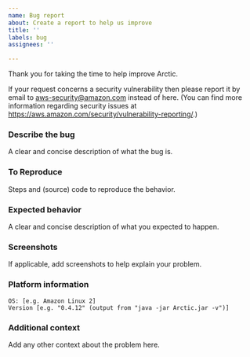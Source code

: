 ```yaml
---
name: Bug report
about: Create a report to help us improve
title: ''
labels: bug
assignees: ''

---
```


Thank you for taking the time to help improve Arctic.

If your request concerns a security vulnerability then please report it by email to aws-security@amazon.com instead of here. (You can find more information regarding security issues at https://aws.amazon.com/security/vulnerability-reporting/.)

### Describe the bug
A clear and concise description of what the bug is.

### To Reproduce
Steps and (source) code to reproduce the behavior.

### Expected behavior
A clear and concise description of what you expected to happen.

### Screenshots
If applicable, add screenshots to help explain your problem.

### Platform information
    OS: [e.g. Amazon Linux 2]
    Version [e.g. "0.4.12" (output from "java -jar Arctic.jar -v")]

### Additional context
Add any other context about the problem here.

